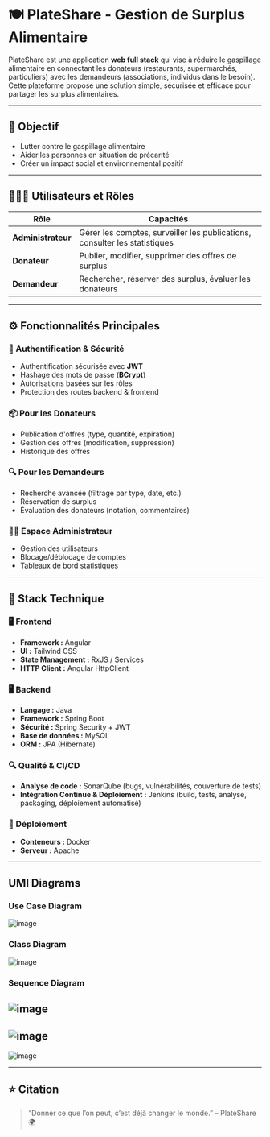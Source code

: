 
# 🍽️ PlateShare - Gestion de Surplus Alimentaire

PlateShare est une application **web full stack** qui vise à réduire le gaspillage alimentaire en connectant les donateurs (restaurants, supermarchés, particuliers) avec les demandeurs (associations, individus dans le besoin). Cette plateforme propose une solution simple, sécurisée et efficace pour partager les surplus alimentaires.

---

## 🎯 Objectif

- Lutter contre le gaspillage alimentaire
- Aider les personnes en situation de précarité
- Créer un impact social et environnemental positif

---

## 🧑‍🤝‍🧑 Utilisateurs et Rôles

| Rôle | Capacités |
|------|-----------|
| **Administrateur** | Gérer les comptes, surveiller les publications, consulter les statistiques |
| **Donateur** | Publier, modifier, supprimer des offres de surplus |
| **Demandeur** | Rechercher, réserver des surplus, évaluer les donateurs |

---

## ⚙️ Fonctionnalités Principales

### 🔐 Authentification & Sécurité
- Authentification sécurisée avec **JWT**
- Hashage des mots de passe (**BCrypt**)
- Autorisations basées sur les rôles
- Protection des routes backend & frontend

### 📦 Pour les Donateurs
- Publication d'offres (type, quantité, expiration)
- Gestion des offres (modification, suppression)
- Historique des offres

### 🔍 Pour les Demandeurs
- Recherche avancée (filtrage par type, date, etc.)
- Réservation de surplus
- Évaluation des donateurs (notation, commentaires)

### 🧑‍💼 Espace Administrateur
- Gestion des utilisateurs
- Blocage/déblocage de comptes
- Tableaux de bord statistiques

---

## 🧱 Stack Technique

### 🖥️ Frontend
- **Framework :** Angular
- **UI :** Tailwind CSS
- **State Management :** RxJS / Services
- **HTTP Client :** Angular HttpClient

### 🖥️ Backend
- **Langage :** Java
- **Framework :** Spring Boot
- **Sécurité :** Spring Security + JWT
- **Base de données :** MySQL
- **ORM :** JPA (Hibernate)

### 🔍 Qualité & CI/CD
- **Analyse de code :** SonarQube (bugs, vulnérabilités, couverture de tests)
- **Intégration Continue & Déploiement :** Jenkins (build, tests, analyse, packaging, déploiement automatisé)

### 🚀 Déploiement
- **Conteneurs :** Docker
- **Serveur :**  Apache 

---

## UMl Diagrams
### Use Case Diagram
![image](https://github.com/user-attachments/assets/1ff11028-56fc-49fd-b4f6-4a8b827258ef)

### Class Diagram
![image](https://github.com/user-attachments/assets/cd47a50d-24cd-472d-ab0b-ea441559779b)

### Sequence Diagram
![image](https://github.com/user-attachments/assets/48fe3146-34f8-4c68-8cc1-09480336d741)
---
![image](https://github.com/user-attachments/assets/5929c81c-39dd-4f02-8048-618abb060706)
---
![image](https://github.com/user-attachments/assets/a994b3c2-5330-4727-a8e5-550eeeb39562)




---


## ⭐ Citation

> “Donner ce que l’on peut, c’est déjà changer le monde.” – PlateShare 🌍

```

